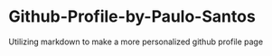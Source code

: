 # Github-Profile-by-Paulo-Santos
  Utilizing markdown to make a more personalized github profile page
